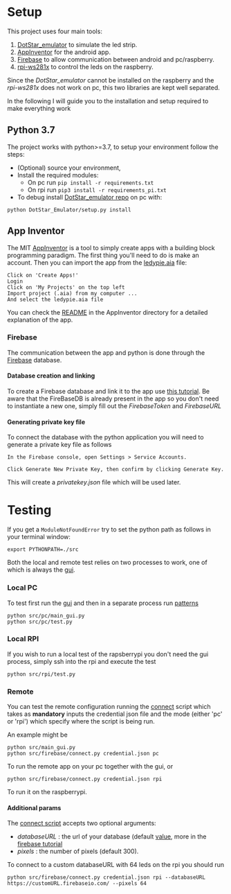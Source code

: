 # Setup
This project uses four main tools:
1. [DotStar_emulator](https://github.com/chrisrossx/DotStar_Emulator) to simulate the led strip.
2. [AppInventor](http://appinventor.mit.edu/) for the android app.
3. [Firebase](https://console.firebase.google.com/) to allow communication between android and pc/raspberry.
4. [rpi-ws281x](https://github.com/rpi-ws281x/rpi-ws281x-python) to control the leds on the raspberry.

Since the _DotStar_emulator_ cannot be installed on the raspberry and the _rpi-ws281x_ does not work on pc, this two libraries are kept well separated.

In the following I will guide you to the installation and setup required to make everything work

## Python 3.7
The project works with python>=3.7, to setup your environment follow the steps:
- (Optional) source your environment, 
- Install the required modules:
    - On pc run `pip install -r requirements.txt `
    - On rpi run `pip3 install -r requirements_pi.txt `
- To debug install [DotStar_emulator repo](https://github.com/chrisrossx/DotStar_Emulator) on pc with:
```
python DotStar_Emulator/setup.py install
```

## App Inventor
The MIT [AppInventor](http://appinventor.mit.edu/) is a tool to simply create apps with a building block programming paradigm. 
The first thing you'll need to do is make an account.
Then you can import the app from the [ledypie.aia](AppInventor/ledypie.aia) file:
```
Click on 'Create Apps!'
Login
Click on 'My Projects' on the top left 
Import project (.aia) from my computer ...
And select the ledypie.aia file
```
You can check the [README](AppInventor/README.md) in the AppInventor directory for a detailed explanation of the app.

### Firebase
The communication between the app and python is done through the [Firebase](https://console.firebase.google.com/) database.

#### Database creation and linking 
To create a Firebase database and link it to the app use [this tutorial](https://rominirani.com/tutorial-mit-app-inventor-firebase-4be95051c325).
Be aware that the FireBaseDB is already present in the app so you don't need to instantiate a new one, simply fill out the _FirebaseToken_ and _FirebaseURL_

#### Generating private key file
To connect the database with the python application you will need to generate a private key file as follows
```
In the Firebase console, open Settings > Service Accounts.

Click Generate New Private Key, then confirm by clicking Generate Key.
```
This will create a _privatekey.json_ file which will be used later.


# Testing
If you get a `ModuleNotFoundError` try to set the python path as follows in your terminal window:
```shell script
export PYTHONPATH=./src   
```
Both the local and remote test relies on two processes to work, one of which is always the [gui](./src/pc/main_gui.py).

### Local PC
To test first run the [gui](./src/pc/main_gui.py) and then in a separate process run [patterns](./src/pc/test.py)
```shell script
python src/pc/main_gui.py
python src/pc/test.py
```

### Local RPI
If you wish to run a local test of the rapsberrypi you don't need the gui process, simply ssh into the rpi and execute the test

```shell script
python src/rpi/test.py
```

### Remote 

You can test the remote configuration running the [connect](src/firebase/connect.py) script which takes as **mandatory** inputs 
the credential json file and the mode (either 'pc' or 'rpi') which specify where the script is being run.

An example might be
```shell script
python src/main_gui.py
python src/firebase/connect.py credential.json pc
```
To run the remote app on your pc together with the gui, or 

```shell script
python src/firebase/connect.py credential.json rpi
```
To run it on the raspberrypi.

#### Additional params
The [connect script](src/firebase/connect.py)  accepts two optional arguments:
- _databaseURL_ : the url of your database (default [value](https://ledypie.firebaseio.com/), more in the [firebase tutorial](https://rominirani.com/tutorial-mit-app-inventor-firebase-4be95051c325)
- _pixels_ : the number of pixels (default 300).

To connect to a custom databaseURL with 64 leds on the rpi you should run

```shell script
python src/firebase/connect.py credential.json rpi --databaseURL https://customURL.firebaseio.com/ --pixels 64
```